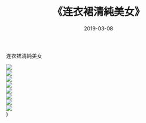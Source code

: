 ﻿---
layout: post
title:  《连衣裙清純美女》
date:   2019-03-08
img: http://img.660000.xyz/Sharelink/唯美/2019/连衣裙清純美女/000.jpg
categories: [美女, 清纯, 唯美]
---

连衣裙清純美女

  ![](http://img.660000.xyz/Sharelink/唯美/2019/连衣裙清純美女/001.jpg) <br> ![](http://img.660000.xyz/Sharelink/唯美/2019/连衣裙清純美女/002.jpg) <br> ![](http://img.660000.xyz/Sharelink/唯美/2019/连衣裙清純美女/003.jpg) <br> ![](http://img.660000.xyz/Sharelink/唯美/2019/连衣裙清純美女/004.jpg) <br> ![](http://img.660000.xyz/Sharelink/唯美/2019/连衣裙清純美女/005.jpg) <br> ![](http://img.660000.xyz/Sharelink/唯美/2019/连衣裙清純美女/006.jpg) <br> ![](http://img.660000.xyz/Sharelink/唯美/2019/连衣裙清純美女/007.jpg) <br> ![](http://img.660000.xyz/Sharelink/唯美/2019/连衣裙清純美女/008.jpg) <br>) <br>